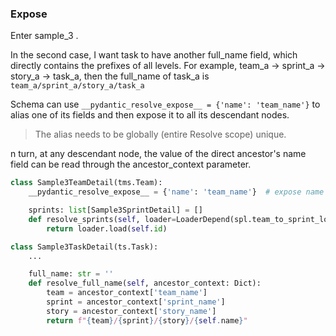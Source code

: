 ### Expose

Enter sample_3 .

In the second case, I want task to have another full_name field, which directly contains the prefixes of all levels. For example, team_a -> sprint_a -> story_a -> task_a, then the full_name of task_a is `team_a/sprint_a/story_a/task_a`

Schema can use `__pydantic_resolve_expose__ = {'name': 'team_name'}` to alias one of its fields and then expose it to all its descendant nodes.

> The alias needs to be globally (entire Resolve scope) unique.

n turn, at any descendant node, the value of the direct ancestor's name field can be read through the ancestor_context parameter.

```python
class Sample3TeamDetail(tms.Team):
    __pydantic_resolve_expose__ = {'name': 'team_name'}  # expose name

    sprints: list[Sample3SprintDetail] = []
    def resolve_sprints(self, loader=LoaderDepend(spl.team_to_sprint_loader)):
        return loader.load(self.id)

class Sample3TaskDetail(ts.Task):
    ...

    full_name: str = ''
    def resolve_full_name(self, ancestor_context: Dict):
        team = ancestor_context['team_name']
        sprint = ancestor_context['sprint_name']
        story = ancestor_context['story_name']
        return f"{team}/{sprint}/{story}/{self.name}"
```
